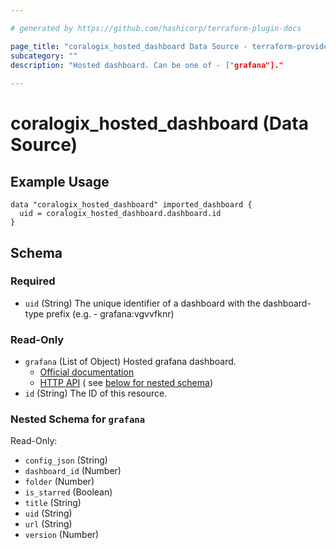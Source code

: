 ```yaml
---

# generated by https://github.com/hashicorp/terraform-plugin-docs

page_title: "coralogix_hosted_dashboard Data Source - terraform-provider-coralogix"
subcategory: ""
description: "Hosted dashboard. Can be one of - ["grafana"]."
  
---
```


# coralogix_hosted_dashboard (Data Source)

## Example Usage

```hcl
data "coralogix_hosted_dashboard" imported_dashboard {
  uid = coralogix_hosted_dashboard.dashboard.id
}
```

<!-- schema generated by tfplugindocs -->

## Schema

### Required

- `uid` (String) The unique identifier of a dashboard with the dashboard-type prefix (e.g. - grafana:vgvvfknr)

### Read-Only

- `grafana` (List of Object) Hosted grafana dashboard.
  * [Official documentation](https://grafana.com/docs/grafana/latest/dashboards/)
  * [HTTP API](https://grafana.com/docs/grafana/latest/http_api/dashboard/) (
  see [below for nested schema](#nestedatt--grafana))
- `id` (String) The ID of this resource.

<a id="nestedatt--grafana"></a>

### Nested Schema for `grafana`

Read-Only:

- `config_json` (String)
- `dashboard_id` (Number)
- `folder` (Number)
- `is_starred` (Boolean)
- `title` (String)
- `uid` (String)
- `url` (String)
- `version` (Number)


